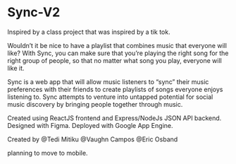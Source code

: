 # Sync-V2

Inspired by a class project that was inspired by a tik tok. 

Wouldn’t it be nice to have a playlist that combines music that everyone will like? With Sync, you can make sure that you’re playing the right song for the right group of people, so that no matter what song you play, everyone will like it.

Sync is a web app that will allow music listeners to “sync” their music preferences with their friends to create playlists of songs everyone enjoys listening to. Sync attempts to venture into untapped potential for social music discovery by bringing people together through music.

Created using ReactJS frontend and Express/NodeJs JSON API backend. Designed with Figma. Deployed with Google App Engine.

Created by @Tedi Mitiku @Vaughn Campos @Eric Osband

planning to move to mobile.

